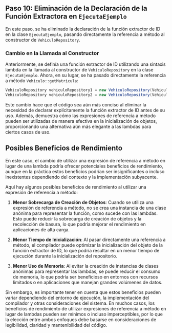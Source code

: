 ## Paso 10: Eliminación de la Declaración de la Función Extractora en `EjecutaEjemplo`

En este paso, se ha eliminado la declaración de la función extractor de ID en la clase `EjecutaEjemplo`, pasando directamente la referencia a método al constructor de `VehiculoRepository`.

### Cambio en la Llamada al Constructor

Anteriormente, se definía una función extractor de ID utilizando una sintaxis lambda en la llamada al constructor de `VehiculoRepository` en la clase `EjecutaEjemplo`. Ahora, en su lugar, se ha pasado directamente la referencia a método `Vehiculo::getMatricula`:

```java
VehiculoRepository vehiculoRepository1 = new VehiculoRepository(Vehiculo::getMatricula);
VehiculoRepository vehiculoRepository2 = new VehiculoRepository(Vehiculo::getMatricula);
```

Este cambio hace que el código sea aún más conciso al eliminar la necesidad de declarar explícitamente la función extractor de ID antes de su uso. Además, demuestra cómo las expresiones de referencia a método pueden ser utilizadas de manera efectiva en la inicialización de objetos, proporcionando una alternativa aún más elegante a las lambdas para ciertos casos de uso.


## Posibles Beneficios de Rendimiento

En este caso, el cambio de utilizar una expresión de referencia a método en lugar de una lambda podría ofrecer potenciales beneficios de rendimiento, aunque en la práctica estos beneficios podrían ser insignificantes o incluso inexistentes dependiendo del contexto y la implementación subyacente.

Aquí hay algunos posibles beneficios de rendimiento al utilizar una expresión de referencia a método:

1. **Menor Sobrecarga de Creación de Objetos**: Cuando se utiliza una expresión de referencia a método, no se crea una instancia de una clase anónima para representar la función, como sucede con las lambdas. Esto puede reducir la sobrecarga de creación de objetos y la recolección de basura, lo que podría mejorar el rendimiento en aplicaciones de alta carga.

2. **Menor Tiempo de Inicialización**: Al pasar directamente una referencia a método, el compilador puede optimizar la inicialización del objeto de la función extractor de ID, lo que podría resultar en un menor tiempo de ejecución durante la inicialización del repositorio.

3. **Menor Uso de Memoria**: Al evitar la creación de instancias de clases anónimas para representar las lambdas, se puede reducir el consumo de memoria, lo que podría ser beneficioso en entornos con recursos limitados o en aplicaciones que manejan grandes volúmenes de datos.

Sin embargo, es importante tener en cuenta que estos beneficios pueden variar dependiendo del entorno de ejecución, la implementación del compilador y otras consideraciones del sistema. En muchos casos, los beneficios de rendimiento de utilizar expresiones de referencia a método en lugar de lambdas pueden ser mínimos o incluso imperceptibles, por lo que la elección entre ambos enfoques debe basarse en consideraciones de legibilidad, claridad y mantenibilidad del código.

